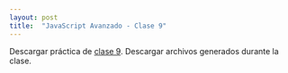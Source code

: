 ```yaml
---
layout: post
title:  "JavaScript Avanzado - Clase 9"
---
```


Descargar práctica de [clase 9][clase-9].
Descargar archivos generados durante la clase.

[clase-9]: /assets/preclase9-jsa.zip
[clase]: /assets/clase9-jsa.zip
